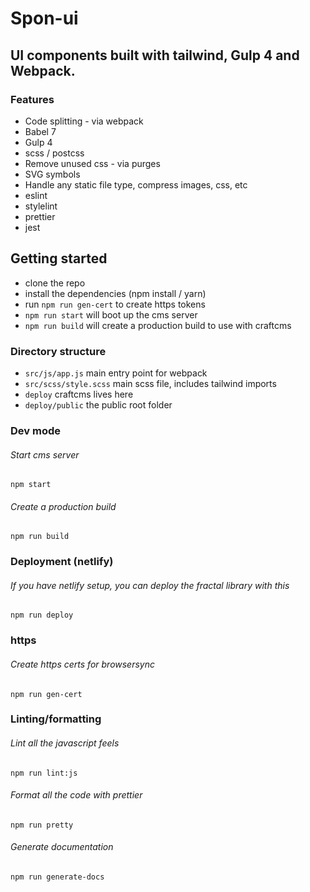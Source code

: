 # Spon-ui

## UI components built with tailwind, Gulp 4 and Webpack.

### Features

- Code splitting - via webpack
- Babel 7
- Gulp 4
- scss / postcss
- Remove unused css - via purges
- SVG symbols
- Handle any static file type, compress images, css, etc
- eslint
- stylelint
- prettier
- jest

## Getting started

- clone the repo
- install the dependencies (npm install / yarn)
- run `npm run gen-cert` to create https tokens
- `npm run start` will boot up the cms server
- `npm run build` will create a production build to use with craftcms

### Directory structure

- `src/js/app.js` main entry point for webpack
- `src/scss/style.scss` main scss file, includes tailwind imports
- `deploy` craftcms lives here
- `deploy/public` the public root folder

### Dev mode

###### Start cms server

`npm start`

###### Create a production build

`npm run build`

### Deployment (netlify)

###### If you have netlify setup, you can deploy the fractal library with this

`npm run deploy`

### https

###### Create https certs for browsersync

`npm run gen-cert`

### Linting/formatting

###### Lint all the javascript feels

`npm run lint:js`

###### Format all the code with prettier

`npm run pretty`

###### Generate documentation

`npm run generate-docs`
